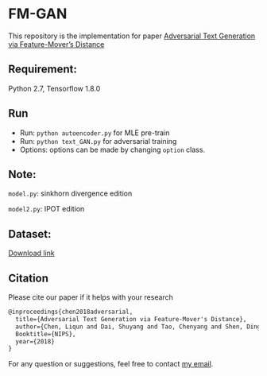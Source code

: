 # FM-GAN

This repository is the implementation for paper 
[Adversarial Text Generation via
Feature-Mover’s Distance](https://arxiv.org/pdf/1809.06297.pdf)

## Requirement:
Python 2.7, Tensorflow 1.8.0

## Run 
* Run: `python autoencoder.py` for MLE pre-train
* Run: `python text_GAN.py` for adversarial training
* Options: options can be made by changing `option` class. 

## Note:
`model.py`: sinkhorn divergence edition

`model2.py`: IPOT edition

## Dataset:
[Download link](https://www.dropbox.com/sh/ie48jptjxl3m4wk/AACMgLZZpACEMFynP55zA3Xla?dl=0)

## Citation 
Please cite our paper if it helps with your research
```latex
@inproceedings{chen2018adversarial,
  title={Adversarial Text Generation via Feature-Mover's Distance},
  author={Chen, Liqun and Dai, Shuyang and Tao, Chenyang and Shen, Dinghan and Gan, Zhe and Zhang, Haichao and Zhang, Yizhe and Carin, Lawrence},
  Booktitle={NIPS},
  year={2018}
}
```
For any question or suggestions, feel free to contact [my email](liqun.chen@duke.edu).
